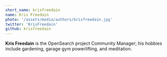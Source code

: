 ```yaml
---
short_name: krisfreedain
name: Kris Freedain
photo: '/assets/media/authors/krisfreedain.jpg'
twitter: 'KrisFreedain'
github: krisfreedain
---
```

**Kris Freedain** is the OpenSearch project Community Manager; his hobbies include gardening, garage gym powerlifting, and meditation.